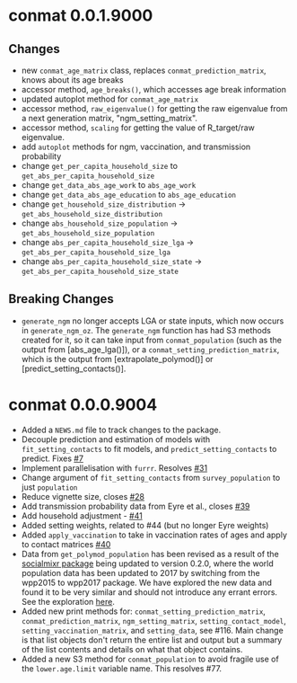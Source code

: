 # conmat 0.0.1.9000

## Changes

* new `conmat_age_matrix` class, replaces `conmat_prediction_matrix`, knows about its age breaks
* accessor method, `age_breaks()`, which accesses age break information
* updated autoplot method for `conmat_age_matrix`
* accessor method, `raw_eigenvalue()` for getting the raw eigenvalue from a next generation matrix, "ngm_setting_matrix".
* accessor method, `scaling` for getting the value of R_target/raw eigenvalue.
* add `autoplot` methods for ngm, vaccination, and transmission probability
* change `get_per_capita_household_size` to `get_abs_per_capita_household_size`
* change `get_data_abs_age_work` to `abs_age_work`
* change `get_data_abs_age_education` to `abs_age_education`
* change `get_household_size_distribution` -> `get_abs_household_size_distribution`
* change `abs_household_size_population` -> `get_abs_household_size_population`
* change `abs_per_capita_household_size_lga` -> `get_abs_per_capita_household_size_lga`
* change `abs_per_capita_household_size_state` -> `get_abs_per_capita_household_size_state`

## Breaking Changes

* `generate_ngm` no longer accepts LGA or state inputs, which now occurs in `generate_ngm_oz`. The `generate_ngm` function has had S3 methods created for it,
 so it can take input from `conmat_population` (such as the output from 
 [abs_age_lga()]), or a `conmat_setting_prediction_matrix`, which is the
 output from [extrapolate_polymod()] or [predict_setting_contacts()].

# conmat 0.0.0.9004

* Added a `NEWS.md` file to track changes to the package.
* Decouple prediction and estimation of models with `fit_setting_contacts` to 
  fit models, and `predict_setting_contacts` to predict. Fixes [#7](https://github.com/njtierney/conmat/issues/7)
* Implement parallelisation with `furrr`. Resolves [#31](https://github.com/njtierney/conmat/issues/31)
* Change argument of `fit_setting_contacts` from `survey_population` to just `population`
* Reduce vignette size, closes [#28](https://github.com/njtierney/conmat/issues/28)
* Add transmission probability data from Eyre et al., closes [#39](https://github.com/njtierney/conmat/issues/39)
* Add household adjustment - [#41](https://github.com/njtierney/conmat/issues/41)
* Added setting weights, related to #44 (but no longer Eyre weights)
* Added `apply_vaccination` to take in vaccination rates of ages and apply to contact matrices [#40](https://github.com/njtierney/conmat/issues/40)
* Data from `get_polymod_population` has been revised as a result of the [socialmixr package](https://github.com/epiforecasts/socialmixr/blob/main/NEWS.md) being updated to version 0.2.0, where the world population data has been updated to 2017 by switching from the wpp2015 to wpp2017 package. We have explored the new data and found it to be very similar and should not introduce any errant errors. See the exploration [here](https://gist.github.com/njtierney/4862fa73abab97093d779fa7f2904d11).
* Added new print methods for: `conmat_setting_prediction_matrix`, `conmat_prediction_matrix`, `ngm_setting_matrix`, `setting_contact_model`, `setting_vaccination_matrix`, and `setting_data`, see #116. Main change is that list objects don't return the entire list and output but a summary of the list contents and details on what that object contains.
* Added a new S3 method for `conmat_population` to avoid fragile use of the `lower.age.limit` variable name. This resolves #77.

